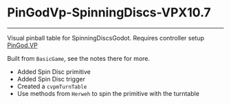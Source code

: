 # PinGodVp-SpinningDiscs-VPX10.7
---

Visual pinball table for SpinningDiscsGodot. Requires controller setup [PinGod.VP](https://github.com/horseyhorsey/PinGod.VP/releases)

Built from `BasicGame`, see the notes there for more.

- Added Spin Disc primitive
- Added Spin Disc trigger
- Created a `cvpmTurnTable`
- Use methods from `Herweh` to spin the primitive with the turntable